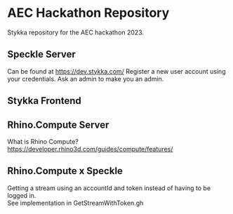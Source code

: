 # AEC Hackathon Repository
Stykka repository for the AEC hackathon 2023.

## Speckle Server
Can be found at https://dev.stykka.com/
Register a new user account using your credentials.
Ask an admin to make you an admin.

## Stykka Frontend

## Rhino.Compute Server
What is Rhino Compute?
https://developer.rhino3d.com/guides/compute/features/

## Rhino.Compute x Speckle
Getting a stream using an accountId and token instead of having to be logged in.  
See implementation in GetStreamWithToken.gh
